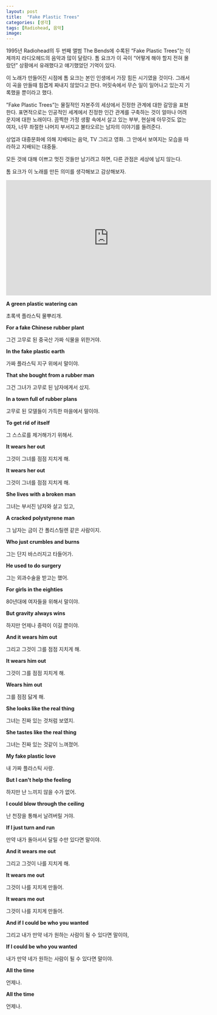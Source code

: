 ```yaml
---
layout: post
title:  "Fake Plastic Trees"
categories: [생각]
tags: [Radiohead, 음악]
image: 
---
```


1995년 Radiohead의 두 번째 앨범 The Bends에 수록된 “Fake Plastic Trees”는 이제까지 라디오헤드의 음악과 많이 달랐다. 톰 요크가 이 곡이 “어떻게 해야 할지 전혀 몰랐던” 상황에서 유래했다고 얘기했었던 기억이 있다.

이 노래가 만들어진 시점에 톰 요크는 본인 인생에서 가장 힘든 시기였을 것이다. 그래서 이 곡을 만들때 힘겹게 짜내지 않았다고 한다. 머릿속에서 무슨 일이 일어나고 있는지 기록했을 뿐이라고 했다.

”Fake Plastic Trees”는 물질적인 자본주의 세상에서 진정한 관계에 대한 갈망을 표현한다. 표면적으로는 인공적인 세계에서 진정한 인간 관계를 구축하는 것이 얼마나 어려운지에 대한 노래이다. 끔찍한 가정 생활 속에서 살고 있는 부부, 현실에 아무것도 없는 여자, 너무 좌절한 나머지 부서지고 불타오르는 남자의 이야기를 들려준다.

상업과 대중문화에 의해 지배되는 음악, TV 그리고 영화. 그 안에서 보여지는 모습을 따라하고 지배되는 대중들.

모든 것에 대해 이쁘고 멋진 것들만 남기려고 하면, 다른 관점은 세상에 남지 않는다. 

톰 요크가 이 노래를 만든 의미를 생각해보고 감상해보자.

<iframe width="560" height="315" src="https://www.youtube.com/embed/6eRp97ZRwmk?si=Qn_qvrWXOgvfy4zl" title="YouTube video player" frameborder="0" allow="accelerometer; autoplay; clipboard-write; encrypted-media; gyroscope; picture-in-picture; web-share" allowfullscreen></iframe>

**A green plastic watering can**

초록색 플라스틱 물뿌리개.

**For a fake Chinese rubber plant**

그건 고무로 된 중국산 가짜 식물을 위한거야.

**In the fake plastic earth**

가짜 플라스틱 지구 위에서 말이야.

**That she bought from a rubber man**

그건 그녀가 고무로 된 남자에게서 샀지.

**In a town full of rubber plans**

고무로 된 모델들이 가득한 마을에서 말이야.

**To get rid of itself**

그 스스로를 제거해가기 위해서.

**It wears her out**

그것이 그녀를 점점 지치게 해.

**It wears her out**

그것이 그녀를 점점 지치게 해.

**She lives with a broken man**

그녀는 부서진 남자와 살고 있고,

**A cracked polystyrene man**

그 남자는 금이 간 폴리스틸렌 같은 사람이지.

**Who just crumbles and burns**

그는 단지 바스러지고 타들어가.

**He used to do surgery**

그는 외과수술을 받고는 했어.

**For girls in the eighties**

80년대에 여자들을 위해서 말이야.

**But gravity always wins**

하지만 언제나 중력이 이길 뿐이야.

**And it wears him out**

그리고 그것이 그를 점점 지치게 해.

**It wears him out**

그것이 그를 점점 지치게 해.

**Wears him out**

그를 점점 닳게 해.

**She looks like the real thing**

그녀는 진짜 있는 것처럼 보였지.

**She tastes like the real thing**

그녀는 진짜 있는 것같이 느껴졌어.

**My fake plastic love**

내 가짜 플라스틱 사랑.

**But I can't help the feeling**

하지만 난 느끼지 않을 수가 없어.

**I could blow through the ceiling**

난 천장을 통해서 날려버릴 거야.

**If I just turn and run**

만약 내가 돌아서서 달릴 수만 있다면 말이야.

**And it wears me out**

그리고 그것이 나를 지치게 해.

**It wears me out**

그것이 나를 지치게 만들어.

**It wears me out**

그것이 나를 지치게 만들어.

**And if I could be who you wanted**

그리고 내가 만약 네가 원하는 사람이 될 수 있다면 말이야,

**If I could be who you wanted**

내가 만약 네가 원하는 사람이 될 수 있다면 말이야.

**All the time**

언제나.

**All the time**

언제나.
